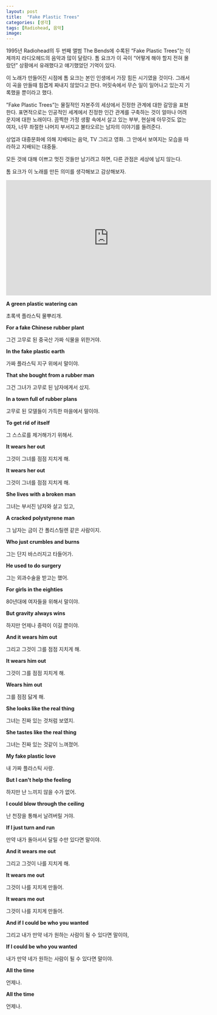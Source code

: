 ```yaml
---
layout: post
title:  "Fake Plastic Trees"
categories: [생각]
tags: [Radiohead, 음악]
image: 
---
```


1995년 Radiohead의 두 번째 앨범 The Bends에 수록된 “Fake Plastic Trees”는 이제까지 라디오헤드의 음악과 많이 달랐다. 톰 요크가 이 곡이 “어떻게 해야 할지 전혀 몰랐던” 상황에서 유래했다고 얘기했었던 기억이 있다.

이 노래가 만들어진 시점에 톰 요크는 본인 인생에서 가장 힘든 시기였을 것이다. 그래서 이 곡을 만들때 힘겹게 짜내지 않았다고 한다. 머릿속에서 무슨 일이 일어나고 있는지 기록했을 뿐이라고 했다.

”Fake Plastic Trees”는 물질적인 자본주의 세상에서 진정한 관계에 대한 갈망을 표현한다. 표면적으로는 인공적인 세계에서 진정한 인간 관계를 구축하는 것이 얼마나 어려운지에 대한 노래이다. 끔찍한 가정 생활 속에서 살고 있는 부부, 현실에 아무것도 없는 여자, 너무 좌절한 나머지 부서지고 불타오르는 남자의 이야기를 들려준다.

상업과 대중문화에 의해 지배되는 음악, TV 그리고 영화. 그 안에서 보여지는 모습을 따라하고 지배되는 대중들.

모든 것에 대해 이쁘고 멋진 것들만 남기려고 하면, 다른 관점은 세상에 남지 않는다. 

톰 요크가 이 노래를 만든 의미를 생각해보고 감상해보자.

<iframe width="560" height="315" src="https://www.youtube.com/embed/6eRp97ZRwmk?si=Qn_qvrWXOgvfy4zl" title="YouTube video player" frameborder="0" allow="accelerometer; autoplay; clipboard-write; encrypted-media; gyroscope; picture-in-picture; web-share" allowfullscreen></iframe>

**A green plastic watering can**

초록색 플라스틱 물뿌리개.

**For a fake Chinese rubber plant**

그건 고무로 된 중국산 가짜 식물을 위한거야.

**In the fake plastic earth**

가짜 플라스틱 지구 위에서 말이야.

**That she bought from a rubber man**

그건 그녀가 고무로 된 남자에게서 샀지.

**In a town full of rubber plans**

고무로 된 모델들이 가득한 마을에서 말이야.

**To get rid of itself**

그 스스로를 제거해가기 위해서.

**It wears her out**

그것이 그녀를 점점 지치게 해.

**It wears her out**

그것이 그녀를 점점 지치게 해.

**She lives with a broken man**

그녀는 부서진 남자와 살고 있고,

**A cracked polystyrene man**

그 남자는 금이 간 폴리스틸렌 같은 사람이지.

**Who just crumbles and burns**

그는 단지 바스러지고 타들어가.

**He used to do surgery**

그는 외과수술을 받고는 했어.

**For girls in the eighties**

80년대에 여자들을 위해서 말이야.

**But gravity always wins**

하지만 언제나 중력이 이길 뿐이야.

**And it wears him out**

그리고 그것이 그를 점점 지치게 해.

**It wears him out**

그것이 그를 점점 지치게 해.

**Wears him out**

그를 점점 닳게 해.

**She looks like the real thing**

그녀는 진짜 있는 것처럼 보였지.

**She tastes like the real thing**

그녀는 진짜 있는 것같이 느껴졌어.

**My fake plastic love**

내 가짜 플라스틱 사랑.

**But I can't help the feeling**

하지만 난 느끼지 않을 수가 없어.

**I could blow through the ceiling**

난 천장을 통해서 날려버릴 거야.

**If I just turn and run**

만약 내가 돌아서서 달릴 수만 있다면 말이야.

**And it wears me out**

그리고 그것이 나를 지치게 해.

**It wears me out**

그것이 나를 지치게 만들어.

**It wears me out**

그것이 나를 지치게 만들어.

**And if I could be who you wanted**

그리고 내가 만약 네가 원하는 사람이 될 수 있다면 말이야,

**If I could be who you wanted**

내가 만약 네가 원하는 사람이 될 수 있다면 말이야.

**All the time**

언제나.

**All the time**

언제나.
